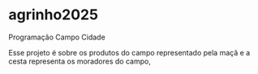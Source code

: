 # agrinho2025
Programação Campo Cidade

Esse projeto é sobre os produtos do campo representado pela maçã e a cesta representa os moradores do campo, 
